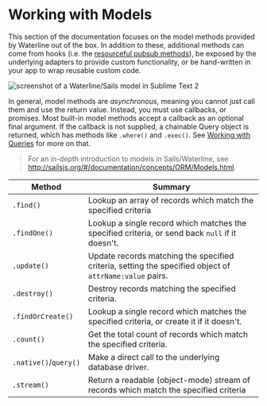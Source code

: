 # Working with Models

This section of the documentation focuses on the model methods provided by Waterline out of the box.  In addition to these, additional methods can come from hooks (i.e. the [resourceful pubsub methods]()), be exposed by the underlying adapters to provide custom functionality, or be hand-written in your app to wrap reusable custom code.

![screenshot of a Waterline/Sails model in Sublime Text 2](http://i.imgur.com/8uRlFi8.png)

In general, model methods are _asynchronous_, meaning you cannot just call them and use the return value.  Instead, you must use callbacks, or promises.
Most built-in model methods accept a callback as an optional final argument. If the callback is not supplied, a chainable Query object is returned, which has methods like `.where()` and `.exec()`. See [Working with Queries]() for more on that.


<!-- ![screenshot of the api/models/ folder in a text editor](http://i.imgur.com/xdTZpKT.png) -->

> For an in-depth introduction to models in Sails/Waterline, see <a href="http://sailsjs.org/#/documentation/concepts/ORM/Models.html">http://sailsjs.org/#/documentation/concepts/ORM/Models.html</a>.


 Method                | Summary
 --------------------- | ------------------------------------------------------------------------
 `.find()`             | Lookup an array of records which match the specified criteria
 `.findOne()`          | Lookup a single record which matches the specified criteria, or send back `null` if it doesn't.
 `.update()`           | Update records matching the specified criteria, setting the specified object of `attrName:value` pairs.
 `.destroy()`          | Destroy records matching the specified criteria.
 `.findOrCreate()`     | Lookup a single record which matches the specified criteria, or create it if it doesn't.
 `.count()`            | Get the total count of records which match the specified criteria.
 `.native()`/`query()` | Make a direct call to the underlying database driver.
 `.stream()`           | Return a readable (object-mode) stream of records which match the specified criteria

<docmeta name="uniqueID" value="Models537291">
<docmeta name="displayName" value="Models">

